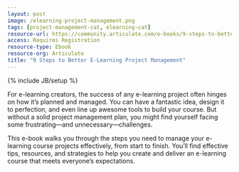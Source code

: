 ```yaml
---
layout: post
image: /elearning-project-management.png
tags: [project-management-cat, elearning-cat]
resource-url: https://community.articulate.com/e-books/9-steps-to-better-e-learning-project-management
access: Requires Registration
resource-type: Ebook
resource-org: Articulate
title: "9 Steps to Better E-Learning Project Management"
---
```

{% include JB/setup %}

For e-learning creators, the success of any e-learning project often hinges on how it’s planned and managed. You can have a fantastic idea, design it to perfection, and even line up awesome tools to build your course. But without a solid project management plan, you might find yourself facing some frustrating—and unnecessary—challenges.

This e-book walks you through the steps you need to manage your e-learning course projects effectively, from start to finish. You’ll find effective tips, resources, and strategies to help you create and deliver an e-learning course that meets everyone’s expectations.
